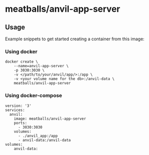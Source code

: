 # meatballs/anvil-app-server

## Usage

Example snippets to get started creating a container from this image:

### Using docker
```
docker create \
    --name=anvil-app-server \
    -p 3030:3030 \
    -v </path/to/your/anvil/app/>:/app \
    -v <your volume name for the db>:/anvil-data \
    meatballs/anvil-app-server
```

### Using docker-compose
```
version: '3'
services:
  anvil:
    image: meatballs/anvil-app-server
    ports:
      - 3030:3030
    volumes:
      - ./anvil_app:/app
      - anvil-data:/anvil-data
volumes:
    anvil-data:
```
